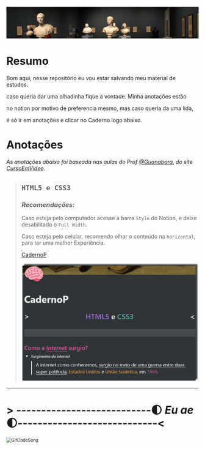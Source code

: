 ![](https://github.com/NiziulLuizin/EstudosP/blob/main/Captura%20de%20tela%202020-11-13%20235111.png)

# Resumo 

Bom aqui, nesse repositório eu vou estar salvando meu material de estudos.

caso queria dar uma olhadinha fique a vontade. Minha anotações estão

no notion por motivo de preferencia mesmo, mas caso queria da uma lida,

é só ir em anotações e clicar no Caderno logo abaixo. 


# **Anotações**

*As anotações abaixo foi baseada nas aulas do Prof*  *[@Guanabara](https://github.com/gustavoguanabara)*, *do site*  *[CursoEmVideo](https://www.cursoemvideo.com).*

> ## `HTML5 e CSS3`
> ### *Recomendações:* 
> Caso esteja pelo computador acesse a  barra `Style`  do Notion, e deixe desabilitado o `Full Width`.
>
> Caso esteja pelo celular, recomendo olhar o conteúdo na `horizontal`,  para ter uma  melhor                                                                                         Experiência.                    
>
> [CadernoP](https://www.notion.so/CadernoP-ebb6e013cf5244c2824d57f90d65e309)
>
> 
>
> ![Conteudo do caderno](https://github.com/NiziulLuizin/EstudosP/blob/main/GifCaderno.gif)



------





# > ---------------------------:first_quarter_moon:  *Eu ae*  :first_quarter_moon:----------------------------<

<img src="https://raw.githubusercontent.com/NiziulLuizin/EstudosP/main/GifCodeSong.gif" alt="GifCodeSong" style="zoom:80%;" />
